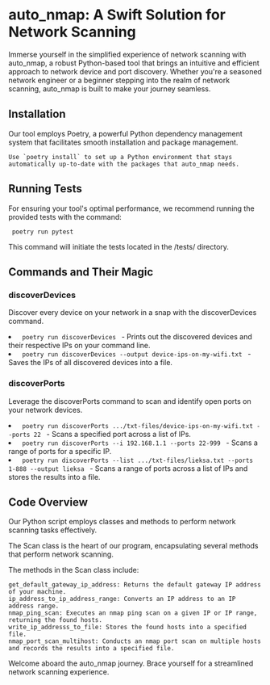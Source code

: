 <h1> auto_nmap: A Swift Solution for Network Scanning </h1>

Immerse yourself in the simplified experience of network scanning with auto_nmap, a robust Python-based tool that brings an intuitive and efficient approach to network device and port discovery. Whether you're a seasoned network engineer or a beginner stepping into the realm of network scanning, auto_nmap is built to make your journey seamless.
<h2> Installation </h2>

Our tool employs Poetry, a powerful Python dependency management system that facilitates smooth installation and package management.

    Use `poetry install` to set up a Python environment that stays automatically up-to-date with the packages that auto_nmap needs.

<h2> Running Tests </h2>

For ensuring your tool's optimal performance, we recommend running the provided tests with the command:

<code> poetry run pytest </code>

This command will initiate the tests located in the /tests/ directory.
<h2> Commands and Their Magic </h2>
<h3> discoverDevices </h3>

Discover every device on your network in a snap with the discoverDevices command.
<li><code> poetry run discoverDevices </code> - Prints out the discovered devices and their respective IPs on your command line.</li>
<li><code> poetry run discoverDevices --output device-ips-on-my-wifi.txt </code> - Saves the IPs of all discovered devices into a file.</li>
<h3> discoverPorts </h3>

Leverage the discoverPorts command to scan and identify open ports on your network devices.
<li><code> poetry run discoverPorts .../txt-files/device-ips-on-my-wifi.txt --ports 22 </code> - Scans a specified port across a list of IPs.</li>
<li><code> poetry run discoverPorts --i 192.168.1.1 --ports 22-999 </code> - Scans a range of ports for a specific IP.</li>
<li><code> poetry run discoverPorts --list .../txt-files/lieksa.txt --ports 1-888 --output lieksa </code> - Scans a range of ports across a list of IPs and stores the results into a file.</li>
<h2> Code Overview </h2>

Our Python script employs classes and methods to perform network scanning tasks effectively.

The Scan class is the heart of our program, encapsulating several methods that perform network scanning.

The methods in the Scan class include:

    get_default_gateway_ip_address: Returns the default gateway IP address of your machine.
    ip_address_to_ip_address_range: Converts an IP address to an IP address range.
    nmap_ping_scan: Executes an nmap ping scan on a given IP or IP range, returning the found hosts.
    write_ip_addresss_to_file: Stores the found hosts into a specified file.
    nmap_port_scan_multihost: Conducts an nmap port scan on multiple hosts and records the results into a specified file.

Welcome aboard the auto_nmap journey. Brace yourself for a streamlined network scanning experience.
